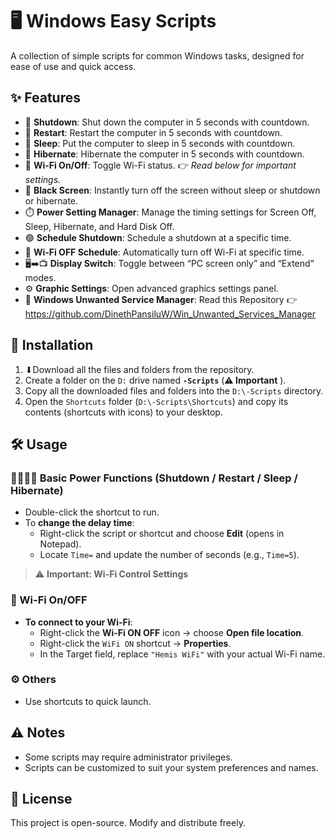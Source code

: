 # 🖥️ Windows Easy Scripts

A collection of simple scripts for common Windows tasks, designed for ease of use and quick access.

## ✨ Features
- 🔴 **Shutdown**: Shut down the computer in 5 seconds with countdown.
- 🔁 **Restart**: Restart the computer in 5 seconds with countdown.
- 🌙 **Sleep**: Put the computer to sleep in 5 seconds with countdown.
- 🌌 **Hibernate**: Hibernate the computer in 5 seconds with countdown.
- 📶 **Wi-Fi On/Off**: Toggle Wi-Fi status. 👉 *Read below for important settings.*
- 🖤 **Black Screen**: Instantly turn off the screen without sleep or shutdown or hibernate.
- ⏱️ **Power Setting Manager**: Manage the timing settings for Screen Off, Sleep, Hibernate, and Hard Disk Off.
- 🟢 **Schedule Shutdown**: Schedule a shutdown at a specific time.
- 📴 **Wi-Fi OFF Schedule**: Automatically turn off Wi-Fi at specific time.
- 🖥️➡️📺 **Display Switch**: Toggle between “PC screen only” and “Extend” modes.
- ⚙️ **Graphic Settings**: Open advanced graphics settings panel.
- 🐞 **Windows Unwanted Service Manager**: Read this Repository 👉 https://github.com/DinethPansiluW/Win_Unwanted_Services_Manager

## 📁 Installation

1. ⬇Download all the files and folders from the repository.
2. Create a folder on the `D:` drive named **`-Scripts`** (**⚠️ Important** ).
3. Copy all the downloaded files and folders into the `D:\-Scripts` directory.
4. Open the `Shortcuts` folder (`D:\-Scripts\Shortcuts`) and copy its contents (shortcuts with icons) to your desktop.


## 🛠️ Usage

### 🔴🔁🌙🌌 Basic Power Functions (Shutdown / Restart / Sleep / Hibernate)
- Double-click the shortcut to run.
- To **change the delay time**:  
  - Right-click the script or shortcut and choose **Edit** (opens in Notepad).  
  - Locate `Time=` and update the number of seconds (e.g., `Time=5`).

> ⚠️ **Important: Wi-Fi Control Settings**

### 📶 Wi-Fi On/OFF
- **To connect to your Wi-Fi**:
  - Right-click the **Wi-Fi ON OFF** icon → choose **Open file location**.
  - Right-click the `WiFi ON` shortcut → **Properties**.
  - In the Target field, replace `"Hemis WiFi"` with your actual Wi-Fi name.


### ⚙️ Others
- Use shortcuts to quick launch.

## ⚠️ Notes
- Some scripts may require administrator privileges.
- Scripts can be customized to suit your system preferences and names.

## 📜 License
This project is open-source. Modify and distribute freely.

